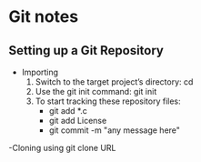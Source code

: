 # Git notes

## Setting up a Git Repository

- Importing
  1. Switch to the target project’s directory: cd
  2. Use the git init command: git init
  3. To start tracking these repository files: 
     - git add \*\.c
     - git add License
     - git commit \-m \"any message here\"

-Cloning 
using git clone URL


